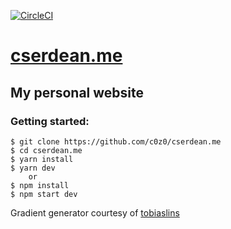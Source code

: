 [![CircleCI](https://circleci.com/gh/c0z0/cserdean.me.svg?style=svg)](https://circleci.com/gh/c0z0/cserdean.me)

# [cserdean.me](https://cserdean.me)

## My personal website

### Getting started:

```
$ git clone https://github.com/c0z0/cserdean.me
$ cd cserdean.me
$ yarn install
$ yarn dev
	or
$ npm install
$ npm start dev
```

Gradient generator courtesy of [tobiaslins](https://github.com/tobiaslins/avatar)

